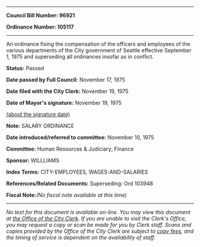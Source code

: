 

********

**Council Bill Number: 96921**
   
**Ordinance Number: 105117**
********

 An ordinance fixing the compensation of the officers and employees of the various departments of the City government of Seattle effective September 1, 1975 and superseding all ordinances insofar as in conflict.

**Status:** Passed
   
**Date passed by Full Council:** November 17, 1975
   
**Date filed with the City Clerk:** November 19, 1975
   
**Date of Mayor's signature:** November 19, 1975
   
[(about the signature date)](/~public/approvaldate.htm)
   
   
**Note:** SALARY ORDINANCE

   
**Date introduced/referred to committee:** November 10, 1975
   
**Committee:** Human Resources & Judiciary; Finance
   
**Sponsor:** WILLLIAMS
   
   
**Index Terms:** CITY-EMPLOYEES, WAGES-AND-SALARIES

**References/Related Documents:** Superseding: Ord 103948

**Fiscal Note:**_(No fiscal note available at this time)_
********

_No text for this document is available on-line. You may view this document at [the Office of the City Clerk](http://www.seattle.gov/leg/clerk/contactUs.htm). If you are unable to visit the Clerk's Office, you may request a copy or scan be made for you by Clerk staff. Scans and copies provided by the Office of the City Clerk are subject to [copy fees](http://clerk.seattle.gov/~public/clerkfees.htm), and the timing of service is dependent on the availability of staff._

